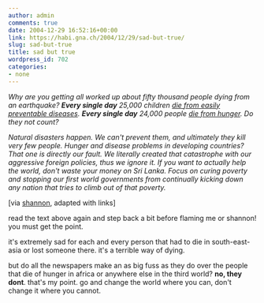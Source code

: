 ```yaml
---
author: admin
comments: true
date: 2004-12-29 16:52:16+00:00
link: https://habi.gna.ch/2004/12/29/sad-but-true/
slug: sad-but-true
title: sad but true
wordpress_id: 702
categories:
- none
---
```



<cite>
  
Why are you getting all worked up about fifty thousand people dying from an earthquake? **Every single day** 25,000 children [die from easily preventable diseases](http://66.102.9.104/search?q=cache:_MvpJLUvUuUJ:www.unicef.org/ffl/text/factsforlife-en.txt+Every+single+day+25,000+children+die+from+easily+preventable+diseases&hl=en). **Every single day** 24,000 people [die from hunger](http://www.cbc.ca/stories/2003/11/25/hunger031125). Do they not count?



Natural disasters happen. We can't prevent them, and ultimately they kill very few people. Hunger and disease problems in developing countries? That one is directly _our fault_. We literally created that catastrophe with our aggressive foreign policies, thus we ignore it. If you want to actually help the world, don't waste your money on Sri Lanka. Focus on curing poverty and stopping our first world governments from continually kicking down any nation that tries to climb out of that poverty.
  
</cite>



[via [shannon](http://iam.bmezine.com/iams.exe?cmd=find&username=glider&datematch=200412281106), adapted with links]



read the text above again and step back a bit before flaming me or shannon! you must get the point. 
  
it's extremely sad for each and every person that had to die in south-east-asia or lost someone there. it's a terrible way of dying.
  
but do all the newspapers make an as big fuss as they do over the people that die of hunger in africa or anywhere else in the third world? **no, they dont**. that's my point. go and change the world where you can, don't change it where you cannot.

